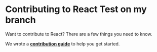 # Contributing to React Test on my branch

Want to contribute to React? There are a few things you need to know.  

We wrote a **[contribution guide](https://reactjs.org/docs/how-to-contribute.html)** to help you get started.
